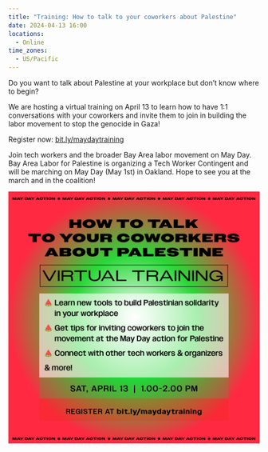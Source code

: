 ```yaml
---
title: "Training: How to talk to your coworkers about Palestine"
date: 2024-04-13 16:00
locations:
  - Online
time_zones:
  - US/Pacific
---
```

Do you want to talk about Palestine at your workplace but don’t know where to begin?

We are hosting a virtual training on April 13 to learn how to have 1:1 conversations with your coworkers and invite them to join in building the labor movement to stop the genocide in Gaza!

Register now: [bit.ly/maydaytraining](https://us02web.zoom.us/meeting/register/tZUqde-oqDoiEtI9M-coBi5Xll_WRxO2AoD3)

Join tech workers and the broader Bay Area labor movement on May Day. Bay Area Labor for Palestine is organizing a Tech Worker Contingent and will be marching on May Day (May 1st) in Oakland. Hope to see you at the march and in the coalition!

![](/assets/img/mayday-training_2.png)
